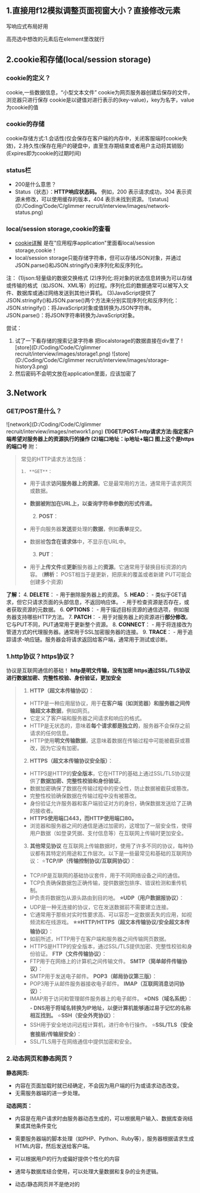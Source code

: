 ## 1.直接用f12模拟调整页面视窗大小？直接修改元素

写响应式布局好用

高亮选中想改的元素后在element里改就行

## 2.cookie和存储(local/session storage)

### cookie的定义？

cookie,一些数据信息，“小型文本文件”
cookie为网页服务器创建后保存的文件，浏览器只进行保存
cookie是以键值对进行表示的(key-value)，key为名字，value为cookie的值

### cookie的存储

cookie存储方式:1.会话性(仅会保存在客户端的内存中，关闭客服端时cookie失效)，2.持久性(保存在用户的硬盘中，直至生存期结束或者用户主动将其销毁)
(Expires即为cookie的过期时间)

### status栏

- 200是什么意思？
- Status（状态）：**HTTP响应状态码。** 例如，200 表示请求成功，304 表示资源未修改，可以使用缓存的版本，404 表示未找到资源。
  ![status](D:/Coding/Code/C/glimmer recruit/interview/images/network-status.png)

### local/session storage,cookie的查看

- [cookie详解](https://blog.csdn.net/m0_51545690/article/details/123359959)
  是在"应用程序application"里面看local/session storage,cookie！
- local/session storage只能存储字符串，但可以存储JSON对象，并通过JSON.parse()和JSON.stringify()来序列化和反序列化。

注：
(1)json:轻量级的数据交换格式
(2)序列化:将对象的状态信息转换为可以存储或传输的格式（如JSON、XML等）的过程。序列化后的数据通常可以被写入文件、数据库或通过网络发送到其他计算机。
(3)JavaScript提供了JSON.stringify()和JSON.parse()两个方法来分别实现序列化和反序列化：
JSON.stringify()：将JavaScript对象或值转换为JSON字符串。
JSON.parse()：将JSON字符串转换为JavaScript对象。

尝试：

1. 试了一下看存储的搜索记录字符串
   把localstorage的数据直接在div里了
   ![store](D:/Coding/Code/C/glimmer recruit/interview/images/storage1.png)
   ![store](D:/Coding/Code/C/glimmer recruit/interview/images/storage-history3.png)
1. 然后密码不会明文放在application里面，应该加密了

## 3.Network

### GET/POST是什么？

![network](D:/Coding/Code/C/glimmer recruit/interview/images/network1.png)
**(1)GET/POST-http请求方法:指定客户端希望对服务器上的资源执行的操作
(2)端口地址：ip地址+端口 图上这个是https的端口号**
附：

> 常见的HTTP请求方法包括：
>
>     1. **GET**：
>
>   - 用于请求**访问服务器上的资源**。它是最常用的方法，通常用于请求网页或数据。
>   - **数据被附加在URL上，以查询字符串参数的形式传递。**
>
>     2. **POST**：
>
>   - 用于向服务器**发送**要处理的**数据**，例如**表单**提交。
>   - 数据被**包含在请求体**中，不显示在URL中。
>
>     3. **PUT**：
>
>   - 用于**上传文件**或**更新**服务器上的**资源**。它通常用于替换目标资源的内容。
>     (**辨析：**
>     POST相当于是更新，把原来的覆盖或者新建
>     PUT可能会创建多个资源) 

   **了解：**
    4. **DELETE**：
    - 用于删除服务器上的资源。
    5. **HEAD**：
    - 类似于GET请求，但它只请求页面的头部信息，不返回响应体。
        - 用于检查资源是否存在，或者获取资源的元数据。
    6. **OPTIONS**：
    - 用于描述目标资源的通信选项，例如服务器支持哪些HTTP方法。
    7. **PATCH**：
    - 用于对服务器上的资源进行**部分修改**。它与PUT不同，PUT通常用于更新整个资源。
    8. **CONNECT**：
    - 用于将连接改为管道方式的代理服务器。通常用于SSL加密服务器的连接。
    9. **TRACE**：
    - 用于追踪请求-响应链。服务器会将请求返回给客户端，通常用于测试或诊断。

### 1.http协议？https协议？

协议是互联网通信的基础！
**http是明文传输，没有加密
https通过SSL/TLS协议进行数据加密、完整性校验、身份验证，更加安全**

>1. **HTTP（超文本传输协议）**：
>   - HTTP是一种应用层协议，用于**在客户端（如浏览器）和服务器之间传输超文本数据**，例如网页。
>   - 它定义了客户端和服务器之间请求和响应的格式。
>   - HTTP是无状态的，意味着**每个请求都是独立的**，服务器不会保存之前请求的任何信息。
>   - HTTP使用**明文传输数据**，这意味着数据在传输过程中可能被截获或篡改，因为它没有加密。
>2. **HTTPS（超文本传输协议安全版）**：
>   - HTTPS是HTTP的**安全版本**，它在HTTP的基础上通过SSL/TLS协议提供了**数据加密、完整性校验和身份验证**。
>   - 数据加密确保了数据在传输过程中的安全性，防止数据被截获或篡改。
>   - 完整性校验确保数据在传输过程中没有被篡改。
>   - 身份验证允许服务器和客户端验证对方的身份，确保数据发送给了正确的接收者。
>   - **HTTPS使用端口443，而HTTP使用端口80。**
>   - 浏览器和服务器之间的通信是通过加密的，这增加了一层安全性，使得用户数据（如登录凭据、支付信息等）在互联网上传输时更加安全。
>3. **其他常见协议**
>   在互联网上传输数据时，使用了许多不同的协议，每种协议都有其特定的用途和工作层次。以下是一些最常见和基础的互联网协议：
>    ⭐**TCP/IP（传输控制协议/互联网协议）**：
>   - TCP/IP是互联网的基础协议套件，用于不同网络设备之间的通信。
>   - TCP负责确保数据包正确传输，提供数据包排序、错误检测和重传机制。
>   - IP负责将数据包从源头路由到目的地。
>     **⭐UDP（用户数据报协议）**：
>   - UDP是一种无连接的协议，它在发送数据前不需要建立连接。
>   - 它通常用于那些对实时性要求高、可以容忍一定数据丢失的应用，如视频流和在线游戏。
>     **⭐⭐HTTP/HTTPS（超文本传输协议/安全超文本传输协议）**：
>   - 如前所述，HTTP用于在客户端和服务器之间传输网页数据。
>   - HTTPS是HTTP的安全版本，通过SSL/TLS提供加密、完整性校验和身份验证。
>     **FTP（文件传输协议）**：
>   - FTP用于在网络上的计算机之间传输文件。
>     **SMTP（简单邮件传输协议）**：
>   - SMTP用于发送电子邮件。
>     **POP3（邮局协议第三版）**：
>   - POP3用于从邮件服务器接收电子邮件。
>     **IMAP（互联网消息访问协议）**：
>   - IMAP用于访问和管理邮件服务器上的电子邮件。
>     **⭐DNS（域名系统）**：
>     **- DNS用于将域名转换为IP地址，以便计算机能够通过易于记忆的名称相互找到。**
>      ⭐**SSH（安全外壳协议）**：
>   - SSH用于安全地访问远程计算机，进行命令行操作。
>     ⭐**SSL/TLS（安全套接层/传输层安全）**：
>    - SSL/TLS用于在网络通信中提供加密和安全。

### 2.动态网页和静态网页？

**静态网页:**

- 内容在页面加载时就已经确定，不会因为用户端的行为或请求动态改变。
- 无需服务器端的进一步处理。

**动态网页：**

- 内容是在用户请求时由服务器动态生成的，可以根据用户输入、数据库查询结果或其他条件变化
- 需要服务器端的脚本处理（如PHP、Python、Ruby等），服务器根据请求生成HTML内容，然后发送给客户端。
- 可以根据用户的行为或偏好提供个性化的内容
- 通常与数据库结合使用，可以处理大量数据和复杂的业务逻辑。



- 动态/静态网页并不是绝对的